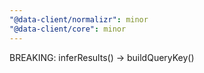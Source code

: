 ```yaml
---
"@data-client/normalizr": minor
"@data-client/core": minor
---
```


BREAKING: inferResults() -> buildQueryKey()
